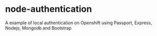 # node-authentication
A example of local authentication on Openshift using Passport, Express, Nodejs, Mongodb and Bootstrap 
